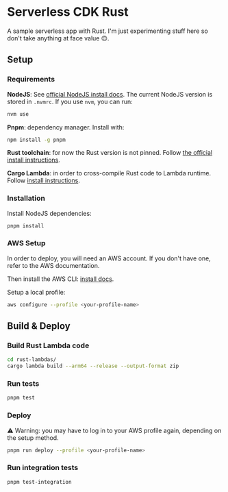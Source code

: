 # Serverless CDK Rust

A sample serverless app with Rust. I'm just experimenting stuff here so don't take anything at face value 🙃.

## Setup

### Requirements

**NodeJS**: See [official NodeJS install docs](https://nodejs.org/en/learn/getting-started/how-to-install-nodejs). The current NodeJS version is stored in `.nvmrc`. If you use `nvm`, you can run:

```bash
nvm use
```

**Pnpm**: dependency manager. Install with:

```bash
npm install -g pnpm
```

**Rust toolchain**: for now the Rust version is not pinned. Follow [the official install instructions](https://www.rust-lang.org/tools/install).

**Cargo Lambda**: in order to cross-compile Rust code to Lambda runtime. Follow [install instructions](https://www.cargo-lambda.info/guide/installation.html).

### Installation

Install NodeJS dependencies:

```bash
pnpm install
```

### AWS Setup

In order to deploy, you will need an AWS account. If you don't have one, refer to the AWS documentation.

Then install the AWS CLI: [install docs](https://docs.aws.amazon.com/cli/latest/userguide/getting-started-install.html).

Setup a local profile:

```bash
aws configure --profile <your-profile-name>
```

## Build & Deploy

### Build Rust Lambda code

```bash
cd rust-lambdas/
cargo lambda build --arm64 --release --output-format zip
```

### Run tests

```bash
pnpm test
```

### Deploy

⚠ Warning: you may have to log in to your AWS profile again, depending on the setup method.

```bash
pnpm run deploy --profile <your-profile-name>
```

### Run integration tests

```bash
pnpm test-integration
```
